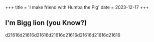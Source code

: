 +++
title = 'I make friend with Humba the Pig'
date = 2023-12-17
+++

## I'm Bigg lion (you Know?)
d21616d21616d21616d21616d21616d21616d21616d21616